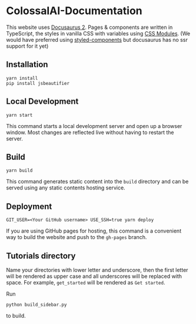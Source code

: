 # ColossalAI-Documentation

This website uses [Docusaurus 2](https://v2.docusaurus.io/). 
Pages & components are written in TypeScript, the styles in vanilla CSS with
variables using
[CSS Modules](https://github.com/css-modules/css-modules).
(We would have preferred using [styled-components](https://styled-components.com/) but docusaurus has no ssr support for
it yet)

## Installation

```console
yarn install
pip install jsbeautifier
```

## Local Development

```console
yarn start
```

This command starts a local development server and open up a browser window. Most changes are reflected live without having to restart the server.

## Build

```console
yarn build
```

This command generates static content into the `build` directory and can be served using any static contents hosting service.


## Deployment

```console
GIT_USER=<Your GitHub username> USE_SSH=true yarn deploy
```

If you are using GitHub pages for hosting, this command is a convenient way to build the website and push to the `gh-pages` branch.

## Tutorials directory

Name your directories with lower letter and underscore, then the first letter will be rendered as upper case and all underscores will be replaced with space. For example, `get_started` will be rendered as `Get started`.

Run
```console
python build_sidebar.py
```
to build.
